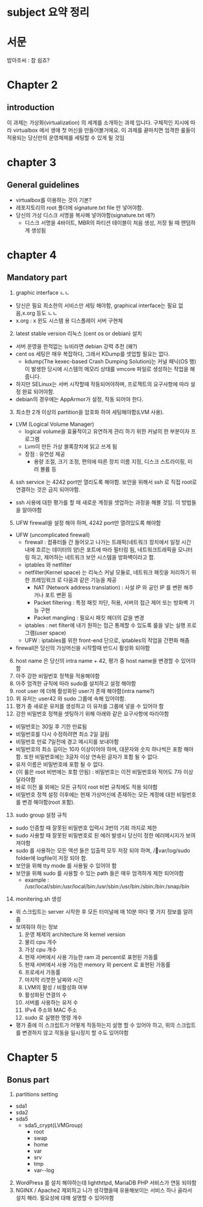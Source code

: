 # subject 요약 정리 

# 서문 

밥아조씨 : 참 쉽죠? 

# Chapter 2 

## introduction

이 과제는 가상화(virtualization) 의 세계를 소개하는 과제 입니다. 
구체적인 지시에 따라 virtualbox 에서 생애 첫 머신을 만들어볼거에요. 
이 과제를 끝마치면 엄격한 룰들이 적용되는 당신만의 운영체제를 세팅할 수 있게 될 것임

# chapter 3

## General guidelines 

- virtualbox를 이용하는 것이 기본? 
- 레포지토리의 root 폴더에 signature.txt file 만 넣어야함. 
- 당신의 가상 디스크 서명을 복사해 넣어야함(signature.txt 에?)
  - 디스크 서명을 4바이트, MBR의 파티션 테이블이 처음 생성, 저장 될 때 랜덤하게 생성됨

# chapter 4
## Mandatory part
1. graphic interface ㄴㄴ 
  - 당신은 필요 최소한의 서비스만 세팅 해야함, graphical interface는 필요 없음,x.org 등도 ㄴㄴ
  - x.org : x 윈도 시스템 용 디스플레이 서버 구현체
2. latest stable version 리눅스 (cent os or debian) 설치
  - 서버 운영을 한적없는 뉴비라면 debian 강력 추천 (왜?)
  - cent os 세팅은 매우 복잡하다, 그래서 KDump를 셋업할 필요는 없다.
    - kdump(The kexec-based Crash Dumping Solution)는 커널 패닉(OS 행)이 발생한 당시에 시스템의 메모리 상태를 vmcore 파일로 생성하는 작업을 해줍니다.
  - 하지만 SELinux는 서버 시작할때 작동되어야하며, 프로젝트의 요구사항에 따라 설정 완료 되어야함. 
  - debian의 경우에는 AppArmor가 설정, 작동 되어야 한다. 
3. 최소한 2개 이상의 partition을 암호화 하여 세팅해야함(LVM 사용).
  - LVM (Logical Volume Manager)
    - logical volume을 효율적이고 유연하게 관리 하기 위한 커널의 한 부분이자 프로그램
    - Lvm이 만든 가상 블록장치에 읽고 쓰게 됨
    - 장점 : 유연성 제공
      - 용량 조절, 크기 조정, 편의에 따른 장치 이름 지정, 디스크 스트라이핑, 미러 볼륨 등
4. ssh service 는 4242 port만 열리도록 해야함. 보안을 위해서 ssh 로 직접 root로 연결하는 것은 금지 되어야함.
  - ssh 사용에 대한 평가를 할 때 새로운 계정을 셋업하는 과정을 해볼 것임. 이 방법들을 알아야함
5. UFW firewall을 설정 해야 하며, 4242 port만 열려있도록 해야함
  - UFW (uncomplicated firewall)
    - firewall : 컴퓨터들 간 들어오고 나가는 트래픽(네트워크 장치에서 일정 시간 내에 흐르는 데이터의 양)은 포트에 따라 필터링 됨, 네트워크트래픽을 모니터링 하고, 
    제어하는 네트워크 보안 시스템을 방화벽이라고 함. 
    -  iptables 와 netfilter 
      - netfilter(Kernel space) 는 리눅스 커널 모듈로, 네트워크 패킷을 처리하기 위한 프레임워크 로 다음과 같은 기능을 제공
        - NAT (Network address translation) : 사설 IP 와 공인 IP 를 변환 해주거나 포트 변환 등 
        - Packet filtering : 특정 패킷 차단, 허용, 서버의 접근 제어 또는 방화벽 기능 구현 
        - Packet mangling : 필요시 패킷 헤더의 값을 변경
      - iptables : net filter에 내가 원하는 접근 통제할 수 있도록 룰을 넣는 실행 프로그램(user space)
    - UFW : iptables를 위한 front-end 단으로, iptables의 작업을 간편화 해줌
  - firewall은 당신의 가상머신을 시작할때 반드시 활성화 되야함
6. host name 은 당신의 intra name + 42, 평가 중 host name을 변경할 수 있어야함 
7. 아주 강한 비밀번호 정책을 적용해야함
8. 아주 엄격한 규칙에 따라 sudo를 설치하고 설정 해야함
9. root user 에 더해 활성화된 user가 존재 해야함(intra name?)
10. 위 유저는 user42 와 sudo 그룹에 속해 있어야함.
11. 평가 중 새로운 유저를 생성하고 이 유저를 그룹에 넣을 수 있어야 함 
12. 강한 비밀번호 정책을 셋팅하기 위해 아래와 같은 요구사항에 따라야함
  - 비밀번호는 30일 후 기한 만료됨
  - 비밀번호를 다시 수정하려면 최소 2일 걸림
  - 비밀번호 만료 7일전에 경고 메시지를 보내야함
  - 비밀번호의 최소 길이는 10자 이상이어야 하며, 대문자와 숫자 하나씩은 포함 해야함. 또한 비밀번호에는 3글자 이상 연속된 글자가 포함 될 수 없다. 
  - 유저 이름은 비밀번호에 포함 될 수 없다. 
  - (이 룰은 root 비번에는 포함 안됨) : 비밀번호는 이전 비밀번호와 적어도 7자 이상 달라야함
  - 바로 이전 룰 외에는 모든 규칙이 root 비번 규칙에도 적용 되야함
  - 비밀번호 정책 설정 이후에는 현재 가상머신에 존재하는 모든 계정에 대한 비밀번호를 변경 해야함(root 포함).
13. sudo group 설정 규칙 
  - sudo 인증할 때 잘못된 비밀번호 입력시 3번의 기회 까지로 제한 
  - sudo 사용할 때 잘못된 비밀번호로 된 에러 발생시 당신이 정한 에러메시지가 보여져야함 
  - sudo 를 사용하는 모든 액션 들은 입출력 모두 저장 되야 하며, /var/log/sudo folder에 logfile이 저장 되야 함.
  - 보안을 위해 tty mode 를 사용될 수 있어야 함
  - 보안을 위해 sudo 를 사용할 수 있는 path 들은 매우 엄격하게 제한 되어야함 
    - example : /usr/local/sbin:/usr/local/bin:/usr/sbin:/usr/bin:/sbin:/bin:/snap/bin
14. monitering.sh 생성
  - 위 스크립트는 server 시작한 후 모든 터미널에 매 10분 마다 몇 가지 정보를 알려줌 
  - 보여줘야 하는 정보 
    1. 운영 체제의 architecture 와 kernel version
    2. 물리 cpu 개수 
    3. 가상 cpu 개수 
    4. 현재 서버에서 사용 가능한 ram 과 percent로 표현된 가동률 
    5. 현재 서버에서 사용 가능한 memory 와 percent 로 표현된 가동률 
    6. 프로세서 가동률 
    7. 마지막 리붓한 날짜와 시간
    8. LVM의 활성 / 비활성화 여부
    9. 활성화된 연결의 수 
    10. 서버를 사용하는 유저 수 
    11. IPv4 주소와 MAC 주소
    12. sudo 로 실행한 명령 개수
  - 평가 중에 이 스크립트가 어떻게 작동하는지 설명 할 수 있어야 하고, 위의 스크립트를 변경하지 않고 작동을 일시정지 할 수도 있어야함
  

# Chapter 5
## Bonus part
1. partitions setting
  - sda1
  - sda2 
  - sda5
    - sda5_crypt(LVMGroup)
      - root
      - swap
      - home
      - var
      - srv
      - tmp
      - var--log
2. WordPress 를 설치 해야하는데 lighthttpd, MariaDB PHP 서비스가 연동 되야함
3. NGINX / Apache2 제외하고 니가 생각했을때 유용해보이는 서비스 하나 골라서 설치 해라. 필요성에 대해 설명할 수 있어야함

